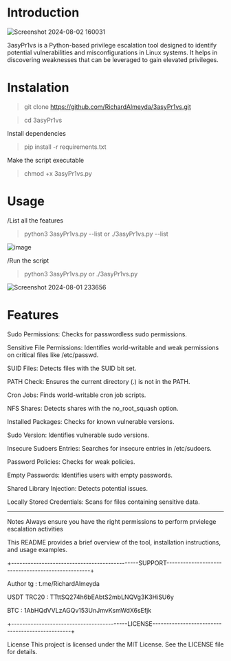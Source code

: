 # Introduction

![Screenshot 2024-08-02 160031](https://github.com/user-attachments/assets/3e8bf329-c624-4576-b878-e447862d99e3)

3asyPr1vs is a Python-based privilege escalation tool designed to identify potential vulnerabilities and misconfigurations in Linux systems. It helps in discovering weaknesses that can be leveraged to gain elevated privileges.

# Instalation

> git clone https://github.com/RichardAlmeyda/3asyPr1vs.git

> cd 3asyPr1vs



Install dependencies

> pip install -r requirements.txt

Make the script executable

> chmod +x 3asyPr1vs.py




# Usage
/List all the features

> python3 3asyPr1vs.py --list    or    ./3asyPr1vs.py --list


![image](https://github.com/user-attachments/assets/71f57218-e036-43a8-af83-1b8a5a4a476d)


/Run the script

> python3 3asyPr1vs.py or ./3asyPr1vs.py


![Screenshot 2024-08-01 233656](https://github.com/user-attachments/assets/bf2f702c-dd1b-4544-85cf-7503f3f0350e)



# Features
Sudo Permissions: Checks for passwordless sudo permissions.

Sensitive File Permissions: Identifies world-writable and weak permissions on critical files like /etc/passwd.

SUID Files: Detects files with the SUID bit set.

PATH Check: Ensures the current directory (.) is not in the PATH.

Cron Jobs: Finds world-writable cron job scripts.

NFS Shares: Detects shares with the no_root_squash option.

Installed Packages: Checks for known vulnerable versions.

Sudo Version: Identifies vulnerable sudo versions.

Insecure Sudoers Entries: Searches for insecure entries in /etc/sudoers.

Password Policies: Checks for weak policies.

Empty Passwords: Identifies users with empty passwords.

Shared Library Injection: Detects potential issues.

Locally Stored Credentials: Scans for files containing sensitive data.


-------------------------------------------------------------------------

Notes
Always ensure you have the right permissions to perform prvielege escalation activities


This README provides a brief overview of the tool, installation instructions, and usage examples.



+----------------------------------------------SUPPORT--------------------------------------------------+




Author tg : t.me/RichardAlmeyda



USDT TRC20 : TTttSQ274h6bEAbtS2mbLNQVg3K3HiSU6y

BTC : 1AbHQdVVLzAGQv153UnJmvKsmWdX6sEfjk


+------------------------------------------LICENSE------------------------------------------------+


License
This project is licensed under the MIT License. See the LICENSE file for details.

